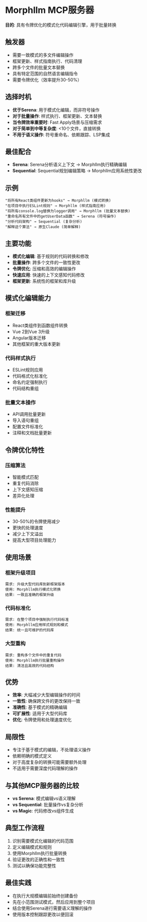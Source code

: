 # Morphllm MCP服务器

**目的**: 具有令牌优化的模式化代码编辑引擎，用于批量转换

## 触发器
- 需要一致模式的多文件编辑操作
- 框架更新、样式指南执行、代码清理
- 跨多个文件的批量文本替换
- 具有特定范围的自然语言编辑指令
- 需要令牌优化（效率提升30-50%）

## 选择时机
- **优于Serena**: 用于模式化编辑，而非符号操作
- **对于批量操作**: 样式执行、框架更新、文本替换
- **当令牌效率重要时**: Fast Apply场景与压缩需求
- **对于简单到中等复杂度**: <10个文件，直接转换
- **不用于语义操作**: 符号重命名、依赖跟踪、LSP集成

## 最佳配合
- **Serena**: Serena分析语义上下文 → Morphllm执行精确编辑
- **Sequential**: Sequential规划编辑策略 → Morphllm应用系统性更改

## 示例
```
"将所有React类组件更新为hooks" → Morphllm (模式转换)
"在项目中执行ESLint规则" → Morphllm (样式指南应用)
"将所有console.log替换为logger调用" → Morphllm (批量文本替换)
"重命名所有文件中的getUserData函数" → Serena (符号操作)
"分析代码架构" → Sequential (复杂分析)
"解释这个算法" → 原生Claude (简单解释)
```

## 主要功能
- **模式化编辑**: 基于规则的代码转换和修改
- **批量操作**: 跨多个文件的一致性更改
- **令牌优化**: 压缩和高效的编辑操作
- **快速应用**: 快速的上下文感知代码修改
- **框架更新**: 系统性的框架和库升级

## 模式化编辑能力
### 框架迁移
- React类组件到函数组件转换
- Vue 2到Vue 3升级
- Angular版本迁移
- 其他框架的重大版本更新

### 代码样式执行
- ESLint规则应用
- 代码格式化标准化
- 命名约定强制执行
- 代码结构重组

### 批量文本操作
- API调用批量更新
- 导入语句重组
- 配置文件标准化
- 注释和文档批量更新

## 令牌优化特性
### 压缩算法
- 智能模式匹配
- 重复代码消除
- 上下文感知压缩
- 差异化处理

### 性能提升
- 30-50%的令牌使用减少
- 更快的处理速度
- 减少上下文溢出
- 提高大型项目处理能力

## 使用场景
### 框架升级项目
```
需求: 升级大型代码库到新框架版本
使用: Morphllm执行模式化转换
结果: 一致且准确的框架升级
```

### 代码标准化
```
需求: 在整个项目中强制执行代码标准
使用: Morphllm应用样式规则和模式
结果: 统一且可维护的代码库
```

### 大型重构
```
需求: 重构多个文件中的重复代码
使用: Morphllm执行批量重构操作
结果: 清洁且高效的代码结构
```

## 优势
- **效率**: 大幅减少大型编辑操作的时间
- **一致性**: 确保跨文件的更改保持一致
- **准确性**: 基于模式的精确编辑
- **可扩展性**: 适用于大型代码库
- **优化**: 令牌使用和处理速度优化

## 局限性
- 专注于基于模式的编辑，不处理语义操作
- 依赖明确的模式定义
- 对于高度复杂的转换可能需要额外处理
- 不适用于需要深度代码理解的操作

## 与其他MCP服务器的比较
- **vs Serena**: 模式编辑vs语义理解
- **vs Sequential**: 批量操作vs复杂分析
- **vs Magic**: 代码修改vs组件生成

## 典型工作流程
1. 识别需要模式化编辑的代码范围
2. 定义编辑模式和规则
3. 使用Morphllm执行批量转换
4. 验证更改的正确性和一致性
5. 测试以确保功能完整性

## 最佳实践
- 在执行大规模编辑前始终创建备份
- 先在小范围测试模式，然后应用到整个项目
- 结合使用Serena进行需要语义理解的操作
- 使用版本控制跟踪更改以便回滚